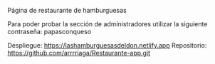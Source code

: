 Página de restaurante de hamburguesas

Para poder probar la sección de administradores utilizar la siguiente contraseña: papasconqueso

Despliegue: https://lashamburguesasdeldon.netlify.app
Repositorio: https://github.com/arrrriaga/Restaurante-app.git
